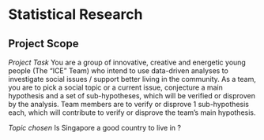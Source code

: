 # Statistical Research 

## Project Scope 

<i> Project Task </i> 
You are a group of innovative, creative and energetic young people (The “ICE” Team) who intend to use data-driven analyses to investigate social issues / support better living in the community. As a team, you are to pick a social topic or a current issue, conjecture a main hypothesis and a set of sub-hypotheses, which will be verified or disproven by the analysis. Team members are to verify or disprove 1 sub-hypothesis each, which will contribute to verify or disprove the team’s main hypothesis.

<i> Topic chosen </i>
Is Singapore a good country to live in ?
